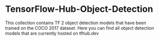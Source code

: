 # TensorFlow-Hub-Object-Detection
This collection contains TF 2 object detection models that have been trained on the COCO 2017 dataset. Here you can find all object detection models that are currently hosted on tfhub.dev
